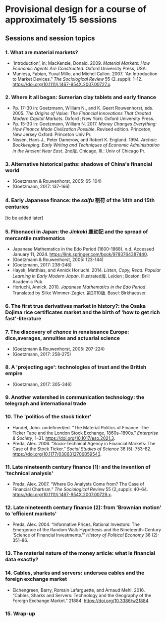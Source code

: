 # Provisional design for a course of approximately 15 sessions

## Sessions and session topics

### 1. What are material markets?

* 'Introduction', in: MacKenzie, Donald. 2009. *Material Markets: How Economic Agents Are Constructed*. Oxford University Press, USA.
* Muniesa, Fabian, Yuval Millo, and Michel Callon. 2007. “An Introduction to Market Devices.” *The Sociological Review* 55 (2_suppl): 1–12. <https://doi.org/10.1111/j.1467-954X.2007.00727.x>.

### 2. Where it all began: Sumerian clay tablets and early finance

* Pp. 17-30 in: Goetzmann, William N., and K. Geert Rouwenhorst, eds. 2005. *The Origins of Value: The Financial Innovations That Created Modern Capital Markets*. Oxford ; New York: Oxford University Press.
* Pp. 15-30 in: Goetzmann, William N. 2017. *Money Changes Everything: How Finance Made Civilization Possible*. Revised edition. Princeton, New Jersey Oxford: Princeton Univ Pr.
* Nissen, Hans J., Peter Damerow, and Robert K. Englund. 1994. *Archaic Bookkeeping: Early Writing and Techniques of Economic Administration in the Ancient Near East*. 2nd版. Chicago, Ill.: Univ of Chicago Pr.

### 3. Alternative historical paths: shadows of China's financial world

* (Goetzmann & Rouwenhorst, 2005: 65-104) 
* (Goetzmann, 2017: 137-166)

### 4. Early Japanese finance: the *saifu* 割符 of the 14th and 15th centuries

[to be added later]

### 5. Fibonacci in Japan: the *Jinkoki* 塵劫記 and the spread of mercantile mathematics

* Japanese Mathematics in the Edo Period (1600-1868). n.d. Accessed January 11, 2024. <https://link.springer.com/book/9783764387440>.
* (Goetzmann & Rouwenhorst, 2005: 123-144) 
* (Goetzmann, 2017: 238-248)
* Hayek, Matthias, and Annick Horiuchi. 2014. *Listen, Copy, Read: Popular Learning in Early Modern Japan*. Illustrated版. Leiden ; Boston: Brill Academic Pub.
* Horiuchi, Annick. 2010. *Japanese Mathematics in the Edo Period*. Translated by Silke Wimmer-Zagier. 第2010版. Basel: Birkhaeuser.


### 6. The first true derivatives market in history?: the Osaka Dojima rice certificates market and the birth of 'how to get rich fast'-literature


### 7. The discovery of *chance* in renaissance Europe: dice,averages, annuities and actuarial science
 
* (Goetzmann & Rouwenhorst, 2005: 207-224) 
* (Goetzmann, 2017: 258-275)

### 8. A 'projecting age': technologies of trust and the British empire

* (Goetzmann, 2017: 305-346)

### 9. Another watershed in communication technology: the telegraph and international trade



### 10. The 'politics of the stock ticker'

* Handel, John. undefined/ed. “The Material Politics of Finance: The Ticker Tape and the London Stock Exchange, 1860s–1890s.” *Enterprise & Society*, 1–31. <https://doi.org/10.1017/eso.2021.3>.
* Preda, Alex. 2006. “Socio-Technical Agency in Financial Markets: The Case of the Stock Ticker.” *Social Studies of Science* 36 (5): 753–82. <https://doi.org/10.1177/0306312706059543>.

### 11. Late nineteenth century finance (1): and the invention of 'technical analysis'

* Preda, Alex. 2007. “Where Do Analysts Come from? The Case of Financial Chartism.” *The Sociological Review* 55 (2_suppl): 40–64. <https://doi.org/10.1111/j.1467-954X.2007.00729.x>.


### 12. Late nineteenth century finance (2): from 'Brownian motion' to 'efficient markets'

* Preda, Alex. 2004. “Informative Prices, Rational Investors: The Emergence of the Random Walk Hypothesis and the Nineteenth-Century ‘Science of Financial Investments.’” *History of Political Economy* 36 (2): 351–86.

### 13. The material nature of the money article: what is financial data exactly?


### 14. Cables, sharks and servers: undersea cables and the foreign exchange market

* Eichengreen, Barry, Romain Lafarguette, and Arnaud Mehl. 2016. “Cables, Sharks and Servers: Technology and the Geography of the Foreign Exchange Market.” 21884. <https://doi.org/10.3386/w21884>.


### 15. Wrap-up
